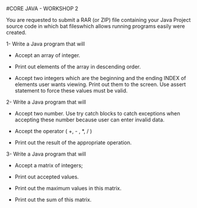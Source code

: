 #CORE JAVA - WORKSHOP 2

You are requested to submit a RAR (or ZIP) file containing your Java Project source code in which bat fileswhich allows running programs easily were created.

1- Write a Java program that will

- Accept an array of integer.

- Print out elements of the array in descending order.

- Accept two integers which are the beginning and the ending INDEX of elements user wants viewing. Print out them to the screen. Use assert statement to force these values must be valid.

2- Write a Java program that will

- Accept two number. Use try catch blocks to catch exceptions when accepting these number because user can enter invalid data.

- Accept the operator ( +, - , *, / )

- Print out the result of the appropriate operation.

3- Write a Java program that will

- Accept a matrix of integers;

- Print out accepted values.

- Print out the maximum values in this matrix.

- Print out the sum of this matrix.
